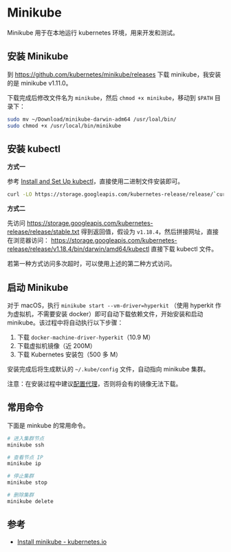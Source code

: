 # Minikube

Minikube 用于在本地运行 kubernetes 环境，用来开发和测试。

## 安装 Minikube

到 https://github.com/kubernetes/minikube/releases 下载 minikube，我安装的是 minikube v1.11.0。

下载完成后修改文件名为 `minikube`，然后 `chmod +x minikube`，移动到 `$PATH` 目录下：

```bash
sudo mv ~/Download/minikube-darwin-adm64 /usr/loal/bin/
sudo chmod +x /usr/local/bin/minikube
```

## 安装 kubectl

**方式一**

参考 [Install and Set Up kubectl](https://kubernetes.io/docs/tasks/tools/install-kubectl/)，直接使用二进制文件安装即可。

```bash
curl -LO https://storage.googleapis.com/kubernetes-release/release/`curl -s https://storage.googleapis.com/kubernetes-release/release/stable.txt`/bin/darwin/amd64/kubectl
```

**方式二**

先访问 <https://storage.googleapis.com/kubernetes-release/release/stable.txt>
得到返回值，假设为 `v1.18.4`，然后拼接网址，直接在浏览器访问：
<https://storage.googleapis.com/kubernetes-release/release/v1.18.4/bin/darwin/amd64/kubectl> 直接下载 kubectl 文件。

若第一种方式访问多次超时，可以使用上述的第二种方式访问。

## 启动 Minikube

对于 macOS，执行 `minikube start --vm-driver=hyperkit` （使用 hyperkit 作为虚拟机，不需要安装 docker）即可自动下载依赖文件，开始安装和启动 minikube。该过程中将自动执行以下步骤：

1. 下载 `docker-machine-driver-hyperkit`（10.9 M）
1. 下载虚拟机镜像（近 200M）
1. 下载 Kubernetes 安装包（500 多 M）

安装完成后将生成默认的 `~/.kube/config` 文件，自动指向 minikube 集群。

注意：在安装过程中建议[配置代理](https://minikube.sigs.k8s.io/docs/handbook/vpn_and_proxy/)，否则将会有的镜像无法下载。

## 常用命令

下面是 minkube 的常用命令。

```bash
# 进入集群节点
minikube ssh

# 查看节点 IP
minikube ip

# 停止集群
minikube stop

# 删除集群
minikube delete
```

## 参考

- [Install minikube - kubernetes.io](https://kubernetes.io/docs/tasks/tools/install-minikube/)
